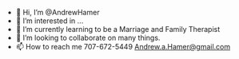 - 👋 Hi, I’m @AndrewHamer 
- 👀 I’m interested in ...
- 🌱 I’m currently learning to be a Marriage and Family Therapist
- 💞️ I’m looking to collaborate on many things. 
- 📫 How to reach me 707-672-5449
Andrew.a.Hamer@gmail.com

<!---
AndrewHamer/AndrewHamer is a ✨ special ✨ repository because its `README.md` (this file) appears on your GitHub profile.
You can click the Preview link to take a look at your changes.
--->
